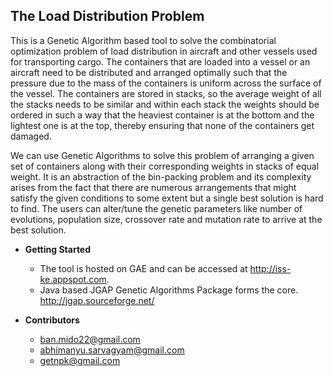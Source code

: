 ## The Load Distribution Problem

This is a Genetic Algorithm based tool to solve the combinatorial optimization problem of load distribution in aircraft and other vessels used for transporting cargo. The containers that are loaded into a vessel or an aircraft need to be distributed and arranged optimally such that the pressure due to the mass of the containers is uniform across the surface of the vessel. The containers are stored in stacks, so the average weight of all the stacks needs to be similar and within each stack the weights should be ordered in such a way that the heaviest container is at the bottom and the lightest one is at the top, thereby ensuring that none of the containers get damaged.

We can use Genetic Algorithms to solve this problem of arranging a given set of containers along with their corresponding weights in stacks of equal weight. It is an abstraction of the bin-packing problem and its complexity arises from the fact that there are numerous arrangements that might satisfy the given conditions to some extent but a single best solution is hard to find. The users can alter/tune the genetic parameters like number of evolutions, population size, crossover rate and mutation rate to arrive at the best solution.

* **Getting Started**
  - The tool is hosted on GAE and can be accessed at http://iss-ke.appspot.com.  
  - Java based JGAP Genetic Algorithms Package forms the core. http://jgap.sourceforge.net/

* **Contributors**
  - ban.mido22@gmail.com
  - abhimanyu.sarvagyam@gmail.com
  - getnpk@gmail.com

